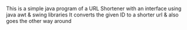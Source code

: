 This is a simple java program of a URL Shortener with an interface using java awt & swing libraries
It converts the given ID to a shorter url & also goes the other way around
